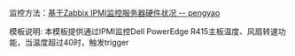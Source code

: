 监控方法：[基于Zabbix IPMI监控服务器硬件状况 -- pengyao](http://pengyao.org/zabbix-monitor-ipmi-1.html)

模板说明: 本模板提供通过IPMI监控Dell PowerEdge R415主板温度、风扇转速功能，当温度超过40时，触发trigger



